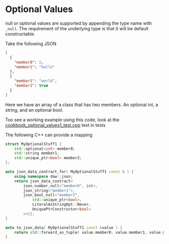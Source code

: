 # Optional Values

null or optional values are supported by appending the type name with `_null`.  The requirement of the underlying type is that it will be default constructable.

Take the following JSON
```json
[
  {
    "member0": 5,
    "member1": "hello"
  },
  {
    "member1": "world",
    "member2": true
  }
]
```

Here we have an array of a class that has two members.  An optional int, a string, and an optional bool.

Too see a working example using this code, look at the [cookbook_optional_values1_test.cpp](../tests/cookbook_optional_values1_test.cpp) test in tests

The following C++ can provide a mapping

```cpp
struct MyOptionalStuff1 {
	std::optional<int> member0;
	std::string member1;
    std::unique_ptr<bool> member2;
};

auto json_data_contract_for( MyOptionalStuff1 const & ) {
	using namespace daw::json;
	return json_data_contract<
        json_number_null<"member0", int>,
        json_string<"member1">,
        json_bool_null<"member2", 
            std::unique_ptr<bool>, 
            LiteralAsStringOpt::Never, 
            UniquePtrConstructor<bool>
        >>{};
}

auto to_json_data( MyOptionalStuff1 const &value ) {
	return std::forward_as_tuple( value.member0, value.member1, value.member2 );
}
```
